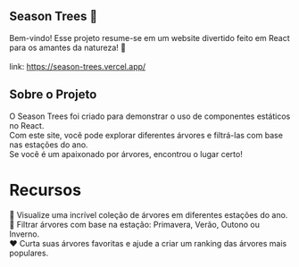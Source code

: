 ## Season Trees 🌳
Bem-vindo! Esse projeto resume-se em um website divertido feito em React para os amantes da natureza! 🍃
<br/><br/>
link:  https://season-trees.vercel.app/
<br/>
## Sobre o Projeto
O Season Trees foi criado para demonstrar o uso de componentes estáticos no React.<br/>
Com este site, você pode explorar diferentes árvores e filtrá-las com base nas estações do ano.<br/>
Se você é um apaixonado por árvores, encontrou o lugar certo!

# Recursos
🌳 Visualize uma incrível coleção de árvores em diferentes estações do ano.<br/>
🍁 Filtrar árvores com base na estação: Primavera, Verão, Outono ou Inverno.<br/>
❤️ Curta suas árvores favoritas e ajude a criar um ranking das árvores mais populares.
